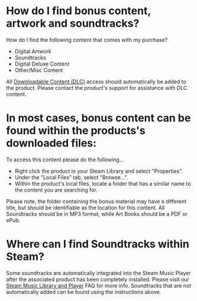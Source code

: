 # How do I find bonus content, artwork and soundtracks?

How do I find the following content that comes with my purchase?  

* Digital Artwork
* Soundtracks
* Digital Deluxe Content
* Other/Misc Content

  
All [Downloadable Content (DLC)](https://help.steampowered.com/en/faqs/view/6948-51E6-E624-8A84) access should automatically be added to the product. Please contact the product's support for assistance with DLC content.  
  
# In most cases, bonus content can be found within the products's downloaded files:
  
To access this content please do the following...  

* Right click the product in your Steam Library and select "Properties".
* Under the "Local Files" tab, select "Browse...".
* Within the product's local files, locate a folder that has a similar name to the content you are searching for.

  
Please note, the folder containing the bonus material may have a different title, but should be identifiable as the location for this content. All Soundtracks should be in MP3 format, while Art Books should be a PDF or ePub.  
  
  
# Where can I find Soundtracks within Steam?
  
Some soundtracks are automatically integrated into the Steam Music Player after the associated product has been completely installed. Please visit our [Steam Music Library and Player](https://help.steampowered.com/en/faqs/view/4DBA-E6A9-1115-7852) FAQ for more info. Soundtracks that are not automatically added can be found using the instructions above.  
  
